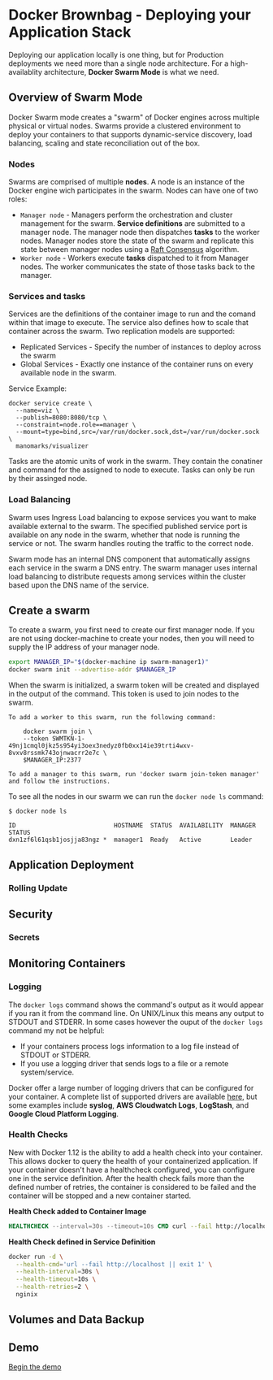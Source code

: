 # Docker Brownbag - Deploying your Application Stack
Deploying our application locally is one thing, but for Production deployments we need more than a single node architecture. For
a high-availablity architecture, __Docker Swarm Mode__ is what we need.

## Overview of Swarm Mode
Docker Swarm mode creates a "swarm" of Docker engines  across multiple physical or virtual nodes. Swarms provide a clustered environment to deploy your 
containers to that supports dynamic-service discovery, load balancing, scaling and state reconciliation out of the box.

### Nodes 
Swarms are comprised of multiple __nodes__. A node is an instance of the Docker engine wich participates in the swarm. Nodes can have one of two roles:
* `Manager node` - Managers perform the orchestration and cluster management for the swarm. __Service definitions__ are submitted to a manager node. The manager node
then dispatches __tasks__ to the worker nodes. Manager nodes store the state of the swarm and replicate this state between manager nodes
using a [Raft Consensus](http://thesecretlivesofdata.com/raft/) algorithm.
* `Worker node` - Workers execute __tasks__ dispatched to it from Manager nodes. The worker communicates the state of those tasks back to the manager.

### Services and tasks
Services are the definitions of the container image to run and the comand within that image to execute. The service also defines how to scale that
container across the swarm. Two replication models are supported:
* Replicated Services - Specify the number of instances to deploy across the swarm
* Global Services - Exactly one instance of the container runs on every available node in the swarm.

Service Example:
```
docker service create \
  --name=viz \
  --publish=8080:8080/tcp \
  --constraint=node.role==manager \
  --mount=type=bind,src=/var/run/docker.sock,dst=/var/run/docker.sock \
  manomarks/visualizer
```

Tasks are the atomic units of work in the swarm. They contain the conatiner and command for the assigned to node to execute. 
Tasks can only be run by their assinged node.

### Load Balancing
Swarm uses Ingress Load balancing to expose services you want to make available external to the swarm. The specified published service port is available on any
node in the swarm, whether that node is running the service or not. The swarm handles routing the traffic to the correct node. 

Swarm mode has an internal DNS component that automatically assigns each service in the swarm a DNS entry. The swarm manager uses internal load balancing
 to distribute requests among services within the cluster based upon the DNS name of the service.

## Create a swarm
To create a swarm, you first need to create our first manager node. If you are not using docker-machine to create your nodes, then you will
need to supply the IP address of your manager node.
```bash
export MANAGER_IP="$(docker-machine ip swarm-manager1)"
docker swarm init --advertise-addr $MANAGER_IP
```

When the swarm is initialized, a swarm token will be created and displayed in the output of the command. This token is used to join nodes to the swarm.
```
To add a worker to this swarm, run the following command:

    docker swarm join \
    --token SWMTKN-1-49nj1cmql0jkz5s954yi3oex3nedyz0fb0xx14ie39trti4wxv-8vxv8rssmk743ojnwacrr2e7c \
    $MANAGER_IP:2377

To add a manager to this swarm, run 'docker swarm join-token manager' and follow the instructions.
```

To see all the nodes in our swarm we can run the `docker node ls` command:
```
$ docker node ls

ID                           HOSTNAME  STATUS  AVAILABILITY  MANAGER STATUS
dxn1zf6l61qsb1josjja83ngz *  manager1  Ready   Active        Leader
```

## Application Deployment

### Rolling Update

## Security

### Secrets

## Monitoring Containers

### Logging
The `docker logs` command shows the command's output as it would appear if you ran it from the command line. On UNIX/Linux this means any output to
STDOUT and STDERR. In some cases however the ouput of the `docker logs` command my not be helpful:
* If your containers process logs information to a log file instead of STDOUT or STDERR.
* If you use a logging driver that sends logs to a file or a remote system/service.

Docker offer a large number of logging drivers that can be configured for your container. A complete list of supported drivers are available [here](https://docs.docker.com/engine/admin/logging/overview/),
but some examples include __syslog__, __AWS Cloudwatch Logs__, __LogStash__, and __Google Cloud Platform Logging__.

### Health Checks
New with Docker 1.12 is the ability to add a health check into your container. This allows docker to query the health of your containerized application.
If your container doesn't have a healthcheck configured, you can configure one in the service definition. After the health check fails more than the
defined number of retries, the container is considered to be failed and the container will be stopped and a new container started.

__Health Check added to Container Image__
```Dockerfile
HEALTHCHECK --interval=30s --timeout=10s CMD curl --fail http://localhost/healthz || exit 1
```

__Health Check defined in Service Definition__
```bash
docker run -d \
  --health-cmd='url --fail http://localhost || exit 1' \
  --health-interval=30s \
  --health-timeout=10s \
  --health-retries=2 \
  nginix
```

## Volumes and Data Backup

## Demo
[Begin the demo](swarm)
